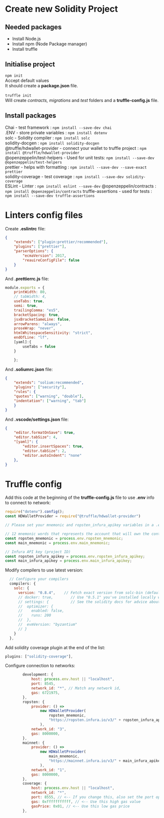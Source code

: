 # Create new Solidity Project
## Needed packages
- Install Node.js  
- Install npm (Node Package manager)  
- Install truffle
## Initialise project
```npm init```  
Accept default values  
It should create a **package.json** file.   
<br>
```truffle init```  
Will create *contracts, migrations* and *test* folders and a **truffle-config.js** file.  
## Install packages
Chai - test framework : ```npm install --save-dev chai```  
.ENV - store private variables : ```npm install dotenv```  
solc - Solidity compiler : ```npm install solc```  
solidity-docgen : ```npm install solidity-docgen```  
@truffle/hdwallet-provider - connect your wallet to truffle project : ```npm install @truffle/hdwallet-provider ```  
@openzeppelin/test-helpers - Used for unit tests: ```npm install --save-dev @openzeppelin/test-helpers```  
prettier - helps with formatting : ```npm install --save-dev --save-exact prettier```  
solidity-coverage - test coverage : ```npm install --save-dev solidity-coverage```  
ESLint - Linter : ```npm install eslint --save-dev```
@openzeppelin/contracts : ```npm install @openzeppelin/contracts```
truffle-assertions - used for tests : ```npm install --save-dev truffle-assertions``` 

# Linters config files  
Create **.eslintrc** file:
```json
{
    "extends": ["plugin:prettier/recommended"],
    "plugins": ["prettier"],
    "parserOptions": {
        "ecmaVersion": 2017,
        "reauireConfigFile": false 
    }
}
```

And **.prettierrc.js** file:
```js
module.exports = {
    printWidth: 80,
    // tabWidth: 4,
    useTabs: true,
    semi: true,
    trailingComma: "es5",
    bracketSpacing: true,
    jsxBracketSameLine: false,
    arrowParens: "always",
    proseWrap: "never",
    htmlWhitespaceSensitivity: "strict",
    endOfLine: "lf",
    [yaml]:{
        useTabs = false
    }

    };
```
And **.soliumrc.json** file:
```json
{
    "extends": "solium:recommended",
    "plugins": ["security"],
    "rules": {
    "quotes": ["warning", "double"],
    "indentation": ["warning", "tab"]
    }
}
```
And **.vscode/settings.json** file:
```json
{
    "editor.formatOnSave": true,
    "editor.tabSize": 4,
    "[yaml]": {
        "editor.insertSpaces": true,
        "editor.tabSize": 2,
        "editor.autoIndent": "none"
    },
}
```

# Truffle config
Add this code at the beginning of the **truffle-config.js** file to use **.env** info to connect to network:

```js
require("dotenv").config();
const HDWalletProvider = require("@truffle/hdwallet-provider")

// Please set your mnemonic and ropsten_infura_apikey variables in a .env file

// 12 mnemonic words that represents the account that will own the contract (got in Metamask)
const ropsten_mnemonic = process.env.ropsten_mnemonic;
const main_mnemonic = process.env.main_mnemonic;

// Infura API key (project ID)
const ropsten_infura_apikey = process.env.ropsten_infura_apikey;
const main_infura_apikey = process.env.main_infura_apikey;
```

Modify compilers to use latest version:  
```js
  // Configure your compilers
  compilers: {
    solc: {
      version: "0.8.4",    // Fetch exact version from solc-bin (default: truffle's version)
      // docker: true,        // Use "0.5.1" you've installed locally with docker (default: false)
      // settings: {          // See the solidity docs for advice about optimization and evmVersion
      //  optimizer: {
      //    enabled: false,
      //    runs: 200
      //  },
      //  evmVersion: "byzantium"
      // }
    }
  },
```

Add solidity coverage plugin at the end of the list:
```js
plugins: ["solidity-coverage"],
```

Configure connection to networks:  
```js
		development: {
			host: process.env.host || "localhost",
			port: 8545,
			network_id: "*", // Match any network id,
			gas: 6721975,
		},
		ropsten: {
			provider: () =>
				new HDWalletProvider(
					ropsten_mnemonic,
					"https://ropsten.infura.io/v3/" + ropsten_infura_apikey
				),
			network_id: "3",
			gas: 8000000,
		},
		mainnet: {
			provider: () =>
				new HDWalletProvider(
					main_mnemonic,
					"https://mainnet.infura.io/v3/" + main_infura_apikey
				),
			network_id: "1",
			gas: 8000000,
		},
		coverage: {
			host: process.env.host || "localhost",
			network_id: "*",
			port: 8555, // <-- If you change this, also set the port option in .solcover.js.
			gas: 0xfffffffffff, // <-- Use this high gas value
			gasPrice: 0x01, // <-- Use this low gas price
		},
```